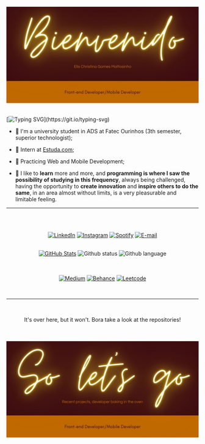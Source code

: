 <img src="Elis Christina Gomes Mattosinho.jpg"><br/><br/>

[![Typing SVG](https://readme-typing-svg.demolab.com?font=Roboto&size=24&duration=4000&pause=1000&color=BF6900&center=true&vCenter=true&width=800&lines=Hello%2C+I'm+Elis!;A+front-end+developer+in+process+of+evolution.)](https://git.io/typing-svg)

- 🧠 I'm a university student in ADS at Fatec Ourinhos (3th semester, superior technologist);

- 💚 Intern at [Estuda.com](https://www.linkedin.com/company/grupo-estuda/mycompany/);

- 🚀 Practicing Web and Mobile Development;

- 🌟 I like to <strong>learn</strong> more and more, and <strong>programming is where I saw the possibility of studying in this frequency</strong>, always being challenged, having the opportunity to <strong>create innovation</strong> and <strong>inspire others to do the same</strong>, in an area almost without limits, is a very pleasurable and limitable feeling.

<hr><br/><br/>

<div align="center">

  [![LinkedIn](https://img.shields.io/badge/-LinkedIn-%230077B5?style=for-the-badge&logo=linkedin&logoColor=white)](https://www.linkedin.com/in/eliscmattosinho/)
  [![Instagram](https://img.shields.io/badge/-Instagram-%23E4405F?style=for-the-badge&logo=instagram&logoColor=white)](https://instagram.com/hey.iamelis)
  [![Spotify](https://img.shields.io/badge/Spotify-1ED760?&style=for-the-badge&logo=spotify&logoColor=white)](https://open.spotify.com/user/12161239580?si=rqPDInhBR0my_mkifD9XXw&utm_source=copy-link&nd=1)
  [![E-mail](https://img.shields.io/badge/Gmail-D14836?style=for-the-badge&logo=gmail&logoColor=white)](mailto:eliscmattosinho@gmail.com)
</div><br/>

<div align="center">
  <a href="https://github.com/eliscmatt"><img width ="60%" src="https://github-readme-streak-stats.herokuapp.com/?user=eliscmatt&stroke=BF6900&background=3D0C11&ring=BF6900&fire=BF6900&currStreakNum=ffffff&currStreakLabel=BF6900&sideNums=ffffff&sideLabels=BF6900&dates=ffffff&hide_border=false" alt="GitHub Stats"/></a>
  
  <img src="https://github-readme-stats.vercel.app/api?username=eliscmatt&show_icons=true&theme=dracula&title_color=FFDF2B&custom_title=Elis+Christ.+Mattosinho+-+Web/Mobile+Developer&border_color=BF6900&bg_color=3D0C11&text_color=BF6900&icon_color=FFDF2B" alt="Github status">
  <img height="196" src="https://github-readme-stats.vercel.app/api/top-langs/?username=eliscmatt&theme=dracula&title_color=FFDF2B&border_color=BF6900&bg_color=3D0C11&text_color=BF6900&icon_color=FFDF2B" alt="Github language">
</div><br/><br/>

<div style="display:inline_block;" align="center">

[![Medium](https://img.shields.io/badge/Medium-12100E?style=for-the-badge&logo=medium&logoColor=white)](https://medium.com/@eliscmattosinho)
[![Behance](https://img.shields.io/badge/-Behance-blue?style=for-the-badge&logo=behance&logoColor=white)]()
[![Leetcode](https://img.shields.io/badge/-LeetCode-FFA116?style=for-the-badge&logo=LeetCode&logoColor=black)](https://leetcode.com/eliscmatt/)
</div><br/><hr/>

<div style="display:inline_block;" align="center"><br/>

<p align="center">It's over here, but it won't. Bora take a look at the repositories!</p><br/><br/>

<img src="Elis Christina Gomes Mattosinho end.jpg" alt="So let´s go; Recent projects, developer baking in the oven.">
</div>
